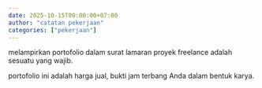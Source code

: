 ```yaml
---
date: 2025-10-15T00:00:00+07:00
author: "catatan pekerjaan"
categories: ["pekerjaan"]
---
```


melampirkan portofolio dalam surat lamaran proyek freelance adalah sesuatu yang wajib.    

portofolio ini adalah harga jual, bukti jam terbang Anda dalam bentuk karya. 